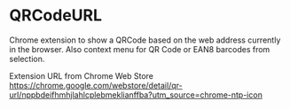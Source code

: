 QRCodeURL
=========

Chrome extension to show a QRCode based on the web address currently in the browser. Also context menu for QR Code or EAN8 barcodes from selection.

Extension URL from Chrome Web Store
https://chrome.google.com/webstore/detail/qr-url/nppbdeifhmhjlahlcplebmeklianffba?utm_source=chrome-ntp-icon

